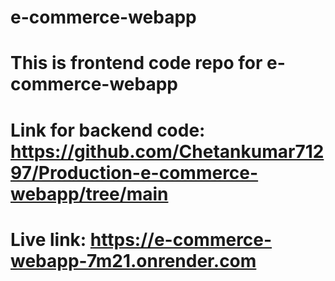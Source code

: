 # e-commerce-webapp
# This is frontend code repo for e-commerce-webapp
# Link for backend code: https://github.com/Chetankumar71297/Production-e-commerce-webapp/tree/main
# Live link: https://e-commerce-webapp-7m21.onrender.com
